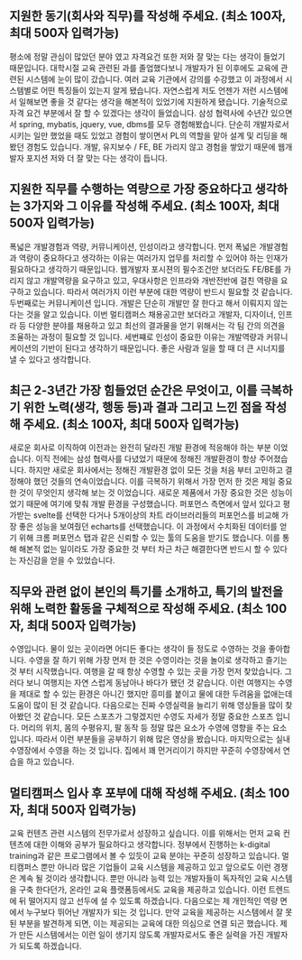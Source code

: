 ## 지원한 동기(회사와 직무)를 작성해 주세요. (최소 100자, 최대 500자 입력가능)
평소에 정말 관심이 많았던 분야 였고 자격요건 또한 저와 잘 맞는 다는 생각이 들었기 때문입니다.
대학시절 교육 관련된 과를 졸업했다보니 개발자가 된 이후에도 교육에 관련된 시스템에 눈이 많이 갔습니다.
여러 교육 기관에서 강의를 수강했고 이 과정에서 시스템별로 어떤 특징들이 있는지 알게 됐습니다.
자연스럽게 저도 언젠가 저런 시스템에서 일해보면 좋을 것 같다는 생각을 해본적이 있었기에 지원하게 됐습니다.
기술적으로 자격 요건 부분에서 잘 할 수 있겠다는 생각이 들었습니다.
삼성 협력사에 수년간 있으면서 spring, mybatis, jquery, vue, dbms를 모두 경험해봤습니다.
단순히 개발자로서 시키는 일만 했었을 때도 있었고 경험이 쌓이면서 PL의 역할을 맡아 설계 및 리딩을 해봤던 경험도 있습니다.
개발, 유지보수 / FE, BE 가리지 않고 경험을 쌓았기 때문에 웹개발자 포지션 저와 더 잘 맞는 다는 생각이 듭니다.

## 지원한 직무를 수행하는 역량으로 가장 중요하다고 생각하는 3가지와 그 이유를 작성해 주세요. (최소 100자, 최대 500자 입력가능)
폭넓은 개발경험과 역량, 커뮤니케이션, 인성이라고 생각합니다.
먼저 폭넓은 개발경험과 역량이 중요하다고 생각하는 이유는 여러가지 업무를 처리할 수 있어야 하는 인재가 필요하다고 생각하기 때문입니다.
웹개발자 포시젼의 필수조건만 보더라도 FE/BE를 가리지 않고 개발역량을 요구하고 있고, 우대사항은 인프라와 개반전반에 걸친 역량을 요구하고 있습니다.
따라서 여러가지 이런 부분에 대한 역량이 반드시 필요할 것 같습니다.
두번째로는 커뮤니케이션 입니다.
개발은 단순히 개발만 잘 한다고 해서 이뤄지지 않는다는 것을 알고 있습니다.
이번 멀티캠퍼스 채용공고만 보더라고 개발자, 디자이너, 인프라 등 다양한 분야를 채용하고 있고 최선의 결과물을 얻기 위해서는 각 팀 간의 의견을 조율하는 과정이 필요할 것 입니다.
세번쨰로 인성이 중요한 이유는 개발역량과 커뮤니케이션의 기반이 된다고 생각하기 때문입니다.
좋은 사람과 일을 할 때 더 큰 시너지를 낼 수 있다고 생각합니다.

## 최근 2-3년간 가장 힘들었던 순간은 무엇이고, 이를 극복하기 위한 노력(생각, 행동 등)과 결과 그리고 느낀 점을 작성해 주세요. (최소 100자, 최대 500자 입력가능)
새로운 회사로 이직하여 이전과는 완전히 달라진 개발 환경에 적응해야 하는 부분 이었습니다.
이직 전에는 삼성 협력사를 다녔었기 때문에 정해진 개발환경이 항상 주어졌습니다.
하지만 새로운 회사에서는 정해진 개발환경 없이 모든 것을 처음 부터 고민하고 결정해야 했던 것들의 연속이었습니다.
이를 극복하기 위해서 가장 먼저 한 것은 제일 중요한 것이 무엇인지 생각해 보는 것 이었습니다.
새로운 제품에서 가장 중요한 것은 성능이었기 때문에 여기에 맞춰 개발 환경을 구성했습니다.
퍼포먼스 측면에서 앞서 있다고 평가받는 svelte를 선택한 다거나 5개이상의 차트 라이브러리들의 퍼포먼스를 비교해 가장 좋은 성능을 보여줬던 echarts를 선택했습니다.
이 과정에서 수치화된 데이터를 얻기 위해 크롬 퍼포먼스 탭과 같은 신뢰할 수 있는 툴의 도움을 받기도 했습니다.
이를 통해 해본적 없는 일이라도 가장 중요한 것 부터 차근 차근 해결한다면 반드시 할 수 있다는 자신감을 얻을 수 있었습니다.

## 직무와 관련 없이 본인의 특기를 소개하고, 특기의 발전을 위해 노력한 활동을 구체적으로 작성해 주세요. (최소 100자, 최대 500자 입력가능)
수영입니다.
물이 있는 곳이라면 어디든 좋다는 생각이 들 정도로 수영하는 것을 좋아합니다.
수영을 잘 하기 위해 가장 먼저 한 것은 수영이라는 것을 놀이로 생각하고 즐기는 것 부터 시작했습니다.
여행을 갈 때 항상 수영할 수 있는 곳을 가장 먼저 찾았습니다.
그러다 보니 여행지는 자연 스럽게 동남아나 바다가 됐던 것 같습니다.
이런 여행지는 수영을 제대로 할 수 있는 환경은 아니긴 했지만 흥미를 붙이고 물에 대한 두려움을 없애는데 도움이 많이 된 것 같습니다.
다음으로는 진짜 수영실력을 늘리기 위해 영상들을 많이 찾아봤던 것 같습니다.
모든 스포츠가 그렇겠지만 수영도 자세가 정말 중요한 스포츠 입니다.
머리의 위치, 몸의 수평유지, 팔 동작 등 정말 많은 요소가 수영에 영향을 주는 요소 입니다.
따라서 이런 부분들을 공부하기 위해 많은 영상을 봤습니다.
마지막으로는 실내 수영장에서 수영을 하는 것 입니다.
집에서 꽤 먼거리이기 하지만 꾸준히 수영장에서 연습을 하고 있습니다.

## 멀티캠퍼스 입사 후 포부에 대해 작성해 주세요. (최소 100자, 최대 500자 입력가능)
교육 컨텐츠 관련 시스템의 전무가로서 성장하고 싶습니다.
이를 위해서는 먼저 교육 컨텐츠에 대한 이해와 공부가 필요하다고 생각합니다.
정부에서 진행하는 k-digital training과 같은 프로그램에서 볼 수 있듯이 교육 분야는 꾸준히 성장하고 있습니다.
멀티캠퍼스 뿐만 아니라 많은 기업들이 교육 시스템을 제공하고 있고 앞으로도 이런 경쟁은 계속 될 것이라 생각합니다.
뿐만 아니라 능력 있는 개발자들이 독자적인 교육 시스템을 구축 한다던가, 온라인 교육 플랫폼등에서도 교육을 제공하고 있습니다.
이런 트렌드에 뒤 떨어지지 않고 선두에 설 수 있도록 하겠습니다.
다음으로는 제 개인적인 역량 면에서 누구보다 뛰어난 개발자가 되는 것 입니다.
만약 교육을 제공하는 시스템에서 잘 못된 부분을 발견하게 되면, 이는 제공되는 교육에 대한 의심으로 연결 되곤 했습니다.
제가 만든 시스템에서는 이런 일이 생기지 않도록 개발자로서도 좋은 실력을 가진 개발자가 되도록 하겠습니다.




